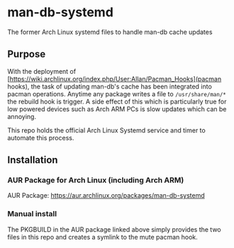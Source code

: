 # man-db-systemd
The former Arch Linux systemd files to handle man-db cache updates

## Purpose
With the deployment of [https://wiki.archlinux.org/index.php/User:Allan/Pacman_Hooks](pacman hooks), the task of updating man-db's cache has been integrated into pacman operations.  Anytime any package writes a file to `/usr/share/man/*` the rebuild hook is trigger.  A side effect of this which is particularly true for low powered devices such as Arch ARM PCs is slow updates which can be annoying.

This repo holds the official Arch Linux Systemd service and timer to automate this process.

## Installation
### AUR Package for Arch Linux (including Arch ARM)
AUR Package: https://aur.archlinux.org/packages/man-db-systemd

### Manual install
The PKGBUILD in the AUR package linked above simply provides the two files in this repo and creates a symlink to the mute pacman hook.
